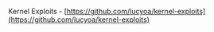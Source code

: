 Kernel Exploits - [https://github.com/lucyoa/kernel-exploits](https://github.com/lucyoa/kernel-exploits)